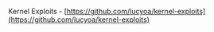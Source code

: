 Kernel Exploits - [https://github.com/lucyoa/kernel-exploits](https://github.com/lucyoa/kernel-exploits)